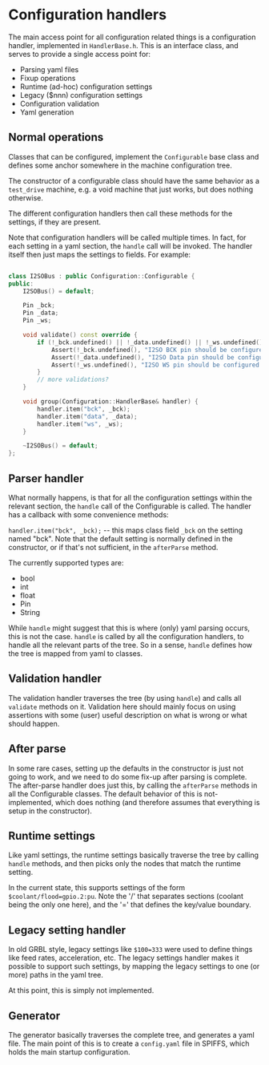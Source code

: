 # Configuration handlers

The main access point for all configuration related things is a 
configuration handler, implemented in `HandlerBase.h`. This 
is an interface class, and serves to provide a single access 
point for:

- Parsing yaml files
- Fixup operations
- Runtime (ad-hoc) configuration settings
- Legacy ($nnn) configuration settings
- Configuration validation
- Yaml generation

## Normal operations

Classes that can be configured, implement the `Configurable` 
base class and defines some anchor somewhere in the machine 
configuration tree.

The constructor of a configurable class should have the same behavior
as a `test_drive` machine, e.g. a void machine that just works, but 
does nothing otherwise.

The different configuration handlers then call these methods for 
the settings, if they are present.

Note that configuration handlers will be called multiple times. In 
fact, for each setting in a yaml section, the `handle` call will be 
invoked. The handler itself then just maps the settings to fields.
For example:

```c++

class I2SOBus : public Configuration::Configurable {
public:
    I2SOBus() = default;

    Pin _bck;
    Pin _data;
    Pin _ws;

    void validate() const override {
        if (!_bck.undefined() || !_data.undefined() || !_ws.undefined()) {
            Assert(!_bck.undefined(), "I2SO BCK pin should be configured once.");
            Assert(!_data.undefined(), "I2SO Data pin should be configured once.");
            Assert(!_ws.undefined(), "I2SO WS pin should be configured once.");
        }
        // more validations?
    }

    void group(Configuration::HandlerBase& handler) {
        handler.item("bck", _bck);
        handler.item("data", _data);
        handler.item("ws", _ws);
    }

    ~I2SOBus() = default;
};
```

## Parser handler

What normally happens, is that for all the configuration settings
within the relevant section, the `handle` call of the Configurable 
is called. The handler has a callback with some convenience methods:

`handler.item("bck", _bck);` -- this maps class field `_bck` on
the setting named "bck". Note that the default setting is normally 
defined in the constructor, or if that's not sufficient, in the 
`afterParse` method.

The currently supported types are:

- bool
- int
- float
- Pin
- String

While `handle` might suggest that this is where (only) yaml parsing 
occurs, this is not the case. `handle` is called by all the configuration
handlers, to handle all the relevant parts of the tree. So in a sense, 
`handle` defines how the tree is mapped from yaml to classes.

## Validation handler

The validation handler traverses the tree (by using `handle`) and 
calls all `validate` methods on it. Validation here should mainly 
focus on using assertions with some (user) useful description on 
what is wrong or what should happen.

## After parse

In some rare cases, setting up the defaults in the constructor is just 
not going to work, and we need to do some fix-up after parsing is 
complete. The after-parse handler does just this, by calling the 
`afterParse` methods in all the Configurable classes. The default 
behavior of this is not-implemented, which does nothing (and therefore
assumes that everything is setup in the constructor).

## Runtime settings

Like yaml settings, the runtime settings basically traverse the 
tree by calling `handle` methods, and then picks only the nodes that 
match the runtime setting. 

In the current state, this supports settings of the form 
`$coolant/flood=gpio.2:pu`. Note the '/' that separates sections 
(coolant being the only one here), and the '=' that defines the 
key/value boundary. 

## Legacy setting handler

In old GRBL style, legacy settings like `$100=333` were used to define
things like feed rates, acceleration, etc. The legacy settings handler
makes it possible to support such settings, by mapping the legacy 
settings to one (or more) paths in the yaml tree. 

At this point, this is simply not implemented. 

## Generator

The generator basically traverses the complete tree, and generates a 
yaml file. The main point of this is to create a `config.yaml` file 
in SPIFFS, which holds the main startup configuration. 
